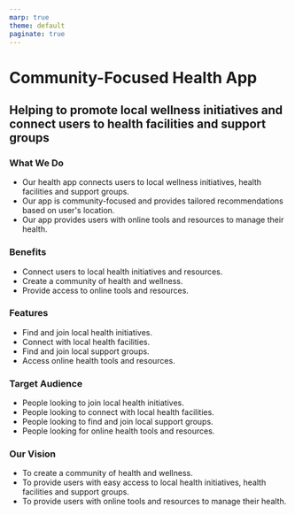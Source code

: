 ```yaml
---
marp: true
theme: default
paginate: true
---
```

# Community-Focused Health App
## Helping to promote local wellness initiatives and connect users to health facilities and support groups

### What We Do
- Our health app connects users to local wellness initiatives, health facilities and support groups. 
- Our app is community-focused and provides tailored recommendations based on user's location. 
- Our app provides users with online tools and resources to manage their health.

### Benefits 
- Connect users to local health initiatives and resources. 
- Create a community of health and wellness. 
- Provide access to online tools and resources.

### Features
- Find and join local health initiatives.
- Connect with local health facilities. 
- Find and join local support groups. 
- Access online health tools and resources. 

### Target Audience 
- People looking to join local health initiatives. 
- People looking to connect with local health facilities. 
- People looking to find and join local support groups. 
- People looking for online health tools and resources. 

### Our Vision
- To create a community of health and wellness. 
- To provide users with easy access to local health initiatives, health facilities and support groups. 
- To provide users with online tools and resources to manage their health.
  